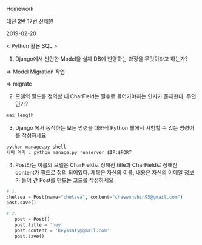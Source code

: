 Homework

대전 2반 17번 신채원

2019-02-20

< Python 활용 SQL >



1.  Django에서 선언한 Model을 실제 DB에 반영하는 과정을 무엇이라고 하는가?

=> Model Migration 작업

=> migrate



2. 모델의 필드를 정의할 때 CharField는
   필수로 들어가야하는 인자가 존재한다. 무엇인가?

```python
max_length
```



3. Django 에서 동작하는 모든 명령을 대화식 Python 쉘에서
   시험할 수 있는 명령어를 작성하세요

```python
python manage.py shell
서버 켜기 : python manage.py runserver $IP:$PORT
```



4.  Post라는 이름의 모델은 CharField로 정해진 title과 CharField로 정해진 content가
   필드로 정의 되어있다. 제목은 자신의 이름, 내용은 자신의 이메일 정보가 들어
   간 Post를 만드는 코드를 작성하세요

```python
# 1.
chelsea = Post(name="chelsea", content="chaewonshin95@gmail.com")
post.save()

# 2.
   post = Post()
   post.title = 'hey'
   post.content = 'heyssafy@gmail.com'
   post.save()
```

